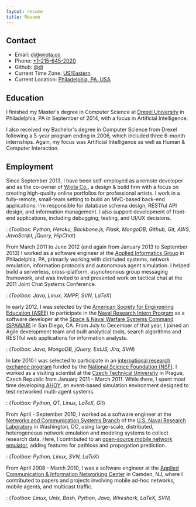 ```yaml
---
layout: resume
title: Résumé
---
```


## Contact
* Email: [di@wiota.co](mailto:di@wiota.co)
* Phone: [+1-215-645-2020](tel:12156452020)
* Github: [@di](https://github.com/di/)
* Current Time Zone: <a href="http://time.gov/">US/Eastern</a>
* Current Location: [Philadelphia, PA, USA](http://osm.org/go/ZcjRpKe--)

## Education
I finished my Master's degree in Computer Science at [Drexel
University](http://www.drexel.edu/) in Philadelphia, PA in September of 2014,
with a focus in Artificial Intelligence.

I also received my Bachelor's degree in Computer Science from Drexel following
a 5-year program ending in 2006, which included three 6-month internships.
Again, my focus was Artificial Intelligence as well as Human &amp; Computer
Interaction.

## Employment
Since September 2013, I have been self-employed as a remote developer and as
the co-owner of [Wiota Co.](http://wiota.co), a design &amp; build firm with a
focus on creating high-quality online portfolios for professional artists. I
work in a fully-remote, small-team setting to build an MVC-based back-end
applications. I'm responsible for database schema design, RESTful API design,
and information management. I also support development of front-end
applications, including debugging, testing, and UI/UX decisions.

: (*Toolbox: Python, Heroku, Backbone.js, Flask, MongoDB, Github, Git, AWS,
JavaScript, jQuery, HipChat*)

From March 2011 to June 2012 (and again from January 2013 to September 2013) I
worked as a software engineer at the [Applied Informatics
Group](http://drexel.edu/cci/research/centers/AIG/) in Philadelphia, PA,
primarily working with distriuted systems, network emulation, information
protocols and autonomous agent simulation. I helped build a serverless,
cross-platform, asynchronous group messaging framework, and was invited to and
presented work on tactical chat at the 2011 Joint Chat Systems Conference.

: (*Toolbox: Java, Linux, XMPP, SVN, LaTeX*)

In early 2012, I was selected by the [American Society for Engineering
Education (ASEE)](http://www.asee.org/) to participate in the [Naval Research
Intern Program](http://nreip.asee.org/) as a software developer at the [Space
&amp; Naval Warfare Systems Command (SPAWAR)](http://www.spawar.navy.mil/) in
San Diego, CA. From July to December of that year, I joined an Agile
development team and built analytical tools, search algorithms and RESTful web
applications for information analysts.

: (*Toolbox: Java, MongoDB, jQuery, ExtJS, Jira, SVN*)

In late 2010 I was selected to participate in an [international research
exchange program](http://www.nsf.gov/awardsearch/showAward?AWD_ID=0930785)
funded by the [National Science Foundation (NSF)](http://www.nsf.gov/). I
worked as a visiting scientist at the [Czech Technical
University](https://www.cvut.cz/) in Prague, Czech Republic from January 2011 –
March 2011. While there, I spent most time developing
[AHOY](https://github.com/di/ahoy), an event-based simulation environment
designed to test networked multi-agent systems.

: (*Toolbox: Python, QT, Linux, LaTeX, Git*)

From April - September 2010, I worked as a software engineer at the [Networks
and Communication Systems Branch](http://www.nrl.navy.mil/itd/ncs/) of the
[U.S. Naval Research Laboratory](http://www.nrl.navy.mil/) in Washington, DC,
using large-scale, distributed, heterogeneous network emulation and modeling
systems to collect research data. Here, I contributed to an [open-source mobile
network emulator](http://www.nrl.navy.mil/itd/ncs/products/core), adding
features for pathloss and propagation prediction.

: (*Toolbox: Python, Linux, SVN, LaTeX*)

From April 2008 - March 2010, I was a software engineer at the [Applied
Communication &amp; Information Networking Center](http://www.acincenter.org/)
in Camden, NJ, where I contributed to papers and projects involving mobile
ad-hoc networks, mobile agents, and multicast traffic.

: (*Toolbox: Linux, Unix, Bash, Python, Java, Wireshark, LaTeX, SVN*)
